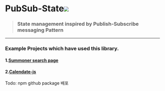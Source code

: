 # PubSub-State<a href="https://hits.seeyoufarm.com"><img src="https://hits.seeyoufarm.com/api/count/incr/badge.svg?url=https%3A%2F%2Fgithub.com%2Fpikpokjeon%2FPubSub-State&count_bg=%23FFAD0F&title_bg=%23555555&icon=&icon_color=%23984040&title=%EB%B0%A9%EB%AC%B8%EC%9E%90&edge_flat=true"/></a>
> ### <bold> State management inspired by Publish-Subscribe messaging Pattern</bold>
---
### Example Projects which have used this library.
#### 1.[Summoner search page](https://github.com/pikpokjeon/summoner-search-page2)
#### 2.[Calendate-js](https://github.com/pikpokjeon/calendate-js)

Todo: npm github package 배포
